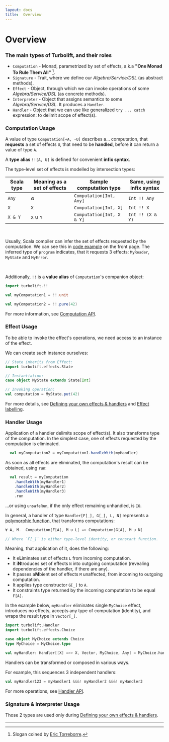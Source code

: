 ```yaml
---
layout: docs
title:  Overview
---
```


# Overview

### The main types of Turbolift, and their roles

- `Computation` - Monad, parametrized by set of effects, a.k.a **"One Monad To Rule Them All"** [^1].
- `Signature` - Trait, where we define our *Algebra/Service/DSL* (as abstract methods).
- `Effect` - Object, through which we can invoke operations of some *Algebra/Service/DSL* (as concrete methods).
- `Interpreter` - Object that assigns semantics to some *Algebra/Service/DSL*. It produces a `Handler`.
- `Handler` - Object that we can use like generalized `try ... catch` expression: to delimit scope of effect(s).

### Computation Usage

A value of type `Computation[+A, -U]` describes a... computation,
that **requests** a set of effects `U`, that need to be **handled**,
before it can return a value of type `A`.

A **type alias** `!![A, U]` is defined for convenient **infix syntax**.

The type-level set of effects is modelled by intersection types:

| Scala type | Meaning as a set of effects | Sample computation type | Same, using infix syntax |
|---|---|---|---|
| `Any`   | ∅         | `Computation[Int, Any]`    | `Int !! Any` |
| `X`     | `X`       | `Computation[Int, X]`      | `Int !! X` |
| `X & Y` | `X` ∪ `Y` | `Computation[Int, X & Y]`  | `Int !! (X & Y)` |

&nbsp;

Usually, Scala compiler can infer the set of effects requested by the computation.
We can see this in [code example](index.html#-lightweight-syntax) on the front page.
The inferred type of `program` indicates,
that it requests 3 effects: `MyReader`, `MyState` and `MyError`.

&nbsp;


Additionally, `!!` is a **value alias** of `Computation`'s companion object:

```scala mdoc
import turbolift.!!

val myComputation1 = !!.unit

val myComputation2 = !!.pure(42)
```

For more information, see [Computation API](https://javadoc.io/static/io.github.marcinzh/turbolift-core_3/@VERSION@/turbolift/Computation.html).

### Effect Usage

To be able to invoke the effect's operations, we need access to an instance of the effect.

We can create such instance ourselves:

```scala mdoc
// State inherits from Effect:
import turbolift.effects.State

// Instantiation:
case object MyState extends State[Int]

// Invoking operation:
val computation = MyState.put(42)
```

For more details, see [Defining your own effects & handlers](custom/index.html) and [Effect labelling](advanced/labelled.html).


### Handler Usage

Application of a handler delimits scope of effect(s).
It also transforms type of the computation. 
In the simplest case, one of effects requested by the computation is eliminated.

```scala
  val myComputation2 = myComputation1.handleWith(myHandler)
```

As soon as all effects are eliminated, the computation's result can be obtained, using `run`:

```scala
  val result = myComputation
    .handleWith(myHandler1)
    .handleWith(myHandler2)
    .handleWith(myHandler3)
    .run
```

...or using `unsafeRun`, if the only effect remaining unhandled, is `IO`.


In general, a handler of type `Handler[F[_], G[_], L, N]` represents a
[polymorphic function](https://docs.scala-lang.org/scala3/reference/new-types/polymorphic-function-types.html),
that transforms computations:

```scala
∀ A, M.  Computation[F[A], M ∪ L] => Computation[G[A], M ∪ N]

// Where `F[_]` is either type-level identity, or constant function.
```

Meaning, that application of it, does the following:
- It e**L**iminates  set of effects `L` from incoming computation.
- It i**N**troduces  set of effects `N` into outgoing computation (revealing dependencies of the handler, if there are any).
- It passes a**M**bient set of effects `M` unaffected, from incoming to outgoing computation.
- It applies type constructor `G[_]` to `A`.
- It constraints type returned by the incoming computation to be equal `F[A]`.



In the example below, `myHandler` eliminates single `MyChoice` effect, introduces no effects,
accepts any type of computation (identity), and wraps the result type in `Vector[_]`.

```scala mdoc:silent
import turbolift.Handler
import turbolift.effects.Choice

case object MyChoice extends Choice
type MyChoice = MyChoice.type

val myHandler: Handler[[X] =>> X, Vector, MyChoice, Any] = MyChoice.handler
```

Handlers can be transformed or composed in various ways.

For example, this sequences 3 independent handlers:

```scala
val myHandler123 = myHandler1 &&&! myHandler2 &&&! myHandler3
```

For more operations, see [Handler API](https://javadoc.io/static/io.github.marcinzh/turbolift-core_3/@VERSION@/turbolift/Handler.html).



### Signature & Interpreter Usage

Those 2 types are used only during [Defining your own effects & handlers](custom/index.html).

---

[^1]: Slogan coined by [Eric Torreborre](https://www.youtube.com/watch?v=KGJLeHhsZBo).
